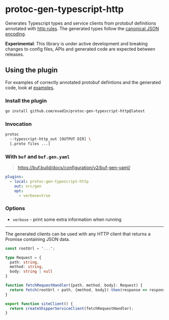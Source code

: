 # protoc-gen-typescript-http

Generates Typescript types and service clients from protobuf definitions
annotated with
[http rules](https://github.com/googleapis/googleapis/blob/master/google/api/http.proto).
The generated types follow the
[canonical JSON encoding](https://developers.google.com/protocol-buffers/docs/proto3#json).

**Experimental**: This library is under active development and breaking changes
to config files, APIs and generated code are expected between releases.

## Using the plugin

For examples of correctly annotated protobuf defintions and the generated code,
look at [examples](./examples).

### Install the plugin

```bash
go install github.com/evad1n/protoc-gen-typescript-http@latest
```

### Invocation

```bash
protoc
  --typescript-http_out [OUTPUT DIR] \
  [.proto files ...]
```

### With `buf` and `buf.gen.yaml`

> https://buf.build/docs/configuration/v2/buf-gen-yaml/

```yml
plugins:
  - local: protoc-gen-typescript-http
    out: src/gen
    opt:
      - verbose=true
```

### Options

- `verbose` - print some extra information when running


______________________________________________________________________

The generated clients can be used with any HTTP client that returns a Promise
containing JSON data.

```typescript
const rootUrl = "...";

type Request = {
  path: string,
  method: string,
  body: string | null
}

function fetchRequestHandler({path, method, body}: Request) {
  return fetch(rootUrl + path, {method, body}).then(response => response.json())
}

export function siteClient() {
  return createShipperServiceClient(fetchRequestHandler);
}
```
